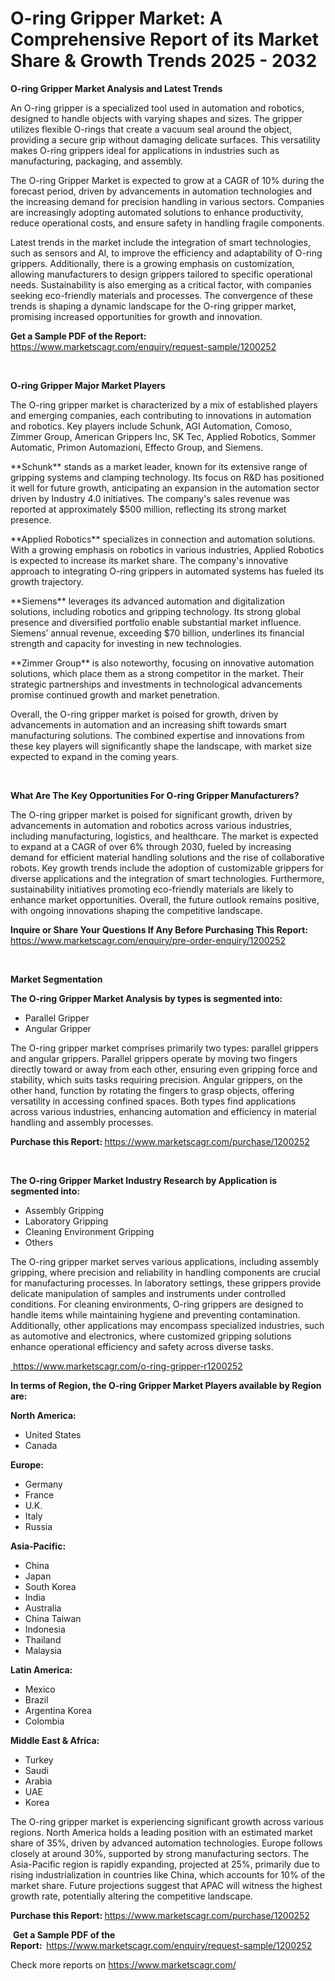<p><h1>O-ring Gripper Market: A Comprehensive Report of its Market Share & Growth Trends 2025 - 2032</h1></p><p><strong>O-ring Gripper Market Analysis and Latest Trends</strong></p>
<p><p>An O-ring gripper is a specialized tool used in automation and robotics, designed to handle objects with varying shapes and sizes. The gripper utilizes flexible O-rings that create a vacuum seal around the object, providing a secure grip without damaging delicate surfaces. This versatility makes O-ring grippers ideal for applications in industries such as manufacturing, packaging, and assembly.</p><p>The O-ring Gripper Market is expected to grow at a CAGR of 10% during the forecast period, driven by advancements in automation technologies and the increasing demand for precision handling in various sectors. Companies are increasingly adopting automated solutions to enhance productivity, reduce operational costs, and ensure safety in handling fragile components.</p><p>Latest trends in the market include the integration of smart technologies, such as sensors and AI, to improve the efficiency and adaptability of O-ring grippers. Additionally, there is a growing emphasis on customization, allowing manufacturers to design grippers tailored to specific operational needs. Sustainability is also emerging as a critical factor, with companies seeking eco-friendly materials and processes. The convergence of these trends is shaping a dynamic landscape for the O-ring gripper market, promising increased opportunities for growth and innovation.</p></p>
<p><strong>Get a Sample PDF of the Report:&nbsp;</strong> <a href="https://www.marketscagr.com/enquiry/request-sample/1200252?utm_campaign=3001&utm_medium=2&utm_source=Github&utm_content=ia&utm_term=11042025&utm_id=o-ring-gripper">https://www.marketscagr.com/enquiry/request-sample/1200252</a></p>
<p>&nbsp;</p>
<p><strong>O-ring Gripper Major Market Players</strong></p>
<p><p>The O-ring gripper market is characterized by a mix of established players and emerging companies, each contributing to innovations in automation and robotics. Key players include Schunk, AGI Automation, Comoso, Zimmer Group, American Grippers Inc, SK Tec, Applied Robotics, Sommer Automatic, Primon Automazioni, Effecto Group, and Siemens.</p><p>**Schunk** stands as a market leader, known for its extensive range of gripping systems and clamping technology. Its focus on R&D has positioned it well for future growth, anticipating an expansion in the automation sector driven by Industry 4.0 initiatives. The company's sales revenue was reported at approximately $500 million, reflecting its strong market presence.</p><p>**Applied Robotics** specializes in connection and automation solutions. With a growing emphasis on robotics in various industries, Applied Robotics is expected to increase its market share. The company's innovative approach to integrating O-ring grippers in automated systems has fueled its growth trajectory.</p><p>**Siemens** leverages its advanced automation and digitalization solutions, including robotics and gripping technology. Its strong global presence and diversified portfolio enable substantial market influence. Siemens’ annual revenue, exceeding $70 billion, underlines its financial strength and capacity for investing in new technologies.</p><p>**Zimmer Group** is also noteworthy, focusing on innovative automation solutions, which place them as a strong competitor in the market. Their strategic partnerships and investments in technological advancements promise continued growth and market penetration.</p><p>Overall, the O-ring gripper market is poised for growth, driven by advancements in automation and an increasing shift towards smart manufacturing solutions. The combined expertise and innovations from these key players will significantly shape the landscape, with market size expected to expand in the coming years.</p></p>
<p>&nbsp;</p>
<p><strong>What Are The Key Opportunities For O-ring Gripper Manufacturers?</strong></p>
<p><p>The O-ring gripper market is poised for significant growth, driven by advancements in automation and robotics across various industries, including manufacturing, logistics, and healthcare. The market is expected to expand at a CAGR of over 6% through 2030, fueled by increasing demand for efficient material handling solutions and the rise of collaborative robots. Key growth trends include the adoption of customizable grippers for diverse applications and the integration of smart technologies. Furthermore, sustainability initiatives promoting eco-friendly materials are likely to enhance market opportunities. Overall, the future outlook remains positive, with ongoing innovations shaping the competitive landscape.</p></p>
<p><strong>Inquire or Share Your Questions If Any Before Purchasing This Report:</strong> <a href="https://www.marketscagr.com/enquiry/pre-order-enquiry/1200252?utm_campaign=3001&utm_medium=2&utm_source=Github&utm_content=ia&utm_term=11042025&utm_id=o-ring-gripper">https://www.marketscagr.com/enquiry/pre-order-enquiry/1200252</a></p>
<p>&nbsp;</p>
<p><strong>Market Segmentation</strong></p>
<p><strong>The O-ring Gripper Market Analysis by types is segmented into:</strong></p>
<p><ul><li>Parallel Gripper</li><li>Angular Gripper</li></ul></p>
<p><p>The O-ring gripper market comprises primarily two types: parallel grippers and angular grippers. Parallel grippers operate by moving two fingers directly toward or away from each other, ensuring even gripping force and stability, which suits tasks requiring precision. Angular grippers, on the other hand, function by rotating the fingers to grasp objects, offering versatility in accessing confined spaces. Both types find applications across various industries, enhancing automation and efficiency in material handling and assembly processes.</p></p>
<p><strong>Purchase this Report:&nbsp;</strong><a href="https://www.marketscagr.com/purchase/1200252?utm_campaign=3001&utm_medium=2&utm_source=Github&utm_content=ia&utm_term=11042025&utm_id=o-ring-gripper">https://www.marketscagr.com/purchase/1200252</a></p>
<p>&nbsp;</p>
<p><strong>The O-ring Gripper Market Industry Research by Application is segmented into:</strong></p>
<p><ul><li>Assembly Gripping</li><li>Laboratory Gripping</li><li>Cleaning Environment Gripping</li><li>Others</li></ul></p>
<p><p>The O-ring gripper market serves various applications, including assembly gripping, where precision and reliability in handling components are crucial for manufacturing processes. In laboratory settings, these grippers provide delicate manipulation of samples and instruments under controlled conditions. For cleaning environments, O-ring grippers are designed to handle items while maintaining hygiene and preventing contamination. Additionally, other applications may encompass specialized industries, such as automotive and electronics, where customized gripping solutions enhance operational efficiency and safety across diverse tasks.</p></p>
<p><a href="https://www.marketscagr.com/o-ring-gripper-r1200252?utm_campaign=3001&utm_medium=2&utm_source=Github&utm_content=ia&utm_term=11042025&utm_id=o-ring-gripper">&nbsp;https://www.marketscagr.com/o-ring-gripper-r1200252</a></p>
<p><strong>In terms of Region, the O-ring Gripper Market Players available by Region are:</strong></p>
<p>
    <p> <strong> North America: </strong>
        <ul>
            <li>United States</li>
            <li>Canada</li>
        </ul>
        </p> 
    <p> <strong> Europe: </strong>
        <ul>
            <li>Germany</li>
            <li>France</li>
            <li>U.K.</li>
            <li>Italy</li>
            <li>Russia</li>
        </ul>
        </p> 
    <p> <strong> Asia-Pacific: </strong>
        <ul>
            <li>China</li>
            <li>Japan</li>
            <li>South Korea</li>
            <li>India</li>
            <li>Australia</li>
            <li>China Taiwan</li>
            <li>Indonesia</li>
            <li>Thailand</li>
            <li>Malaysia</li>
        </ul>
        </p> 
    <p> <strong> Latin America: </strong>
        <ul>
            <li>Mexico</li>
            <li>Brazil</li>
            <li>Argentina Korea</li>
            <li>Colombia</li>
        </ul>
        </p> 
    <p> <strong> Middle East & Africa: </strong>
        <ul>
            <li>Turkey</li>
            <li>Saudi</li>
            <li>Arabia</li>
            <li>UAE</li>
            <li>Korea</li>
        </ul>
    </p>
    </p>
<p><p>The O-ring gripper market is experiencing significant growth across various regions. North America holds a leading position with an estimated market share of 35%, driven by advanced automation technologies. Europe follows closely at around 30%, supported by strong manufacturing sectors. The Asia-Pacific region is rapidly expanding, projected at 25%, primarily due to rising industrialization in countries like China, which accounts for 10% of the market share. Future projections suggest that APAC will witness the highest growth rate, potentially altering the competitive landscape.</p></p>
<p><strong>Purchase this Report: </strong><a href="https://www.marketscagr.com/purchase/1200252?utm_campaign=3001&utm_medium=2&utm_source=Github&utm_content=ia&utm_term=11042025&utm_id=o-ring-gripper">https://www.marketscagr.com/purchase/1200252</a></p>
<p>&nbsp;<strong>Get a Sample PDF of the Report:&nbsp;&nbsp;</strong><a href="https://www.marketscagr.com/enquiry/request-sample/1200252?utm_campaign=3001&utm_medium=2&utm_source=Github&utm_content=ia&utm_term=11042025&utm_id=o-ring-gripper">https://www.marketscagr.com/enquiry/request-sample/1200252</a></p>
<p><strong></strong></p>
<p>Check more reports on <a href="https://www.marketscagr.com/?utm_campaign=3001&utm_medium=2&utm_source=Github&utm_content=ia&utm_term=11042025&utm_id=o-ring-gripper">https://www.marketscagr.com/</a></p>